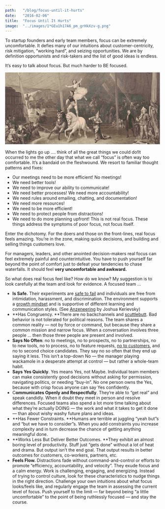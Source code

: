 ```yaml
---
path:	"/blog/focus-until-it-hurts"
date:	"2016-02-06"
title:	"Focus Until It Hurts"
image:	"../images/1*GEu1h17A6_pm_grHkXzv-g.png"
---
```


To startup founders and early team members, focus can be extremely uncomfortable. It defies many of our intuitions about customer-centricity, risk mitigation, “working hard”, and seizing opportunities. We are by definition opportunists and risk-takers and the list of good ideas is endless.

It’s easy to talk about focus. But much harder to BE focused.

![](../images/1*GEu1h17A6_pm_grHkXzv-g.png)

When the lights go up …. think of all the great things we could do!It occurred to me the other day that what we call “focus” is often way too comfortable. It’s a bandaid on the fleshwound. We resort to familiar thought patterns and fixes:

* Our meetings need to be more efficient! No meetings!
* We need better tools!
* We need to improve our ability to communicate!
* We need better processes! We need more accountability!
* We need rules around emailing, chatting, and documentation!
* We need more resources!
* We need to be more efficient!
* We need to protect people from distractions!
* We need to do more planning upfront!
This is not real focus. These things address the symptoms of poor focus, not focus itself.

Enter the dichotomy. For the doers and those on the front-lines, real focus feels amazing. You’re in the zone, making quick decisions, and building and selling things customers love.

For managers, leaders, and other anointed decision-makers real focus can feel extremely painful and counterintuitive. You have to push yourself far beyond the point of comfort just to defeat your tendencies to chase waterfalls. It should feel **very uncomfortable and awkward.**

So what does real focus feel like? How do we know? My suggestion is to look carefully at the team and look for evidence. A focused team …

* **Is Safe.** Their experiments are [safe to fail](http://bounds.net.au/node/15) and individuals are free from intimidation, harassment, and discrimination. The environment supports a [growth mindset](https://www.brainpickings.org/2014/01/29/carol-dweck-mindset/) and is supportive of different learning and communication styles. (See [Anzeneering](https://www.industriallogic.com/blog/anzeneering/) by Joshua Kerievsky)
* **Has Congruency. **There are no backchannels and [scuttlebutt](https://en.wikipedia.org/wiki/Scuttlebutt). Bad behavior is not tolerated for political reasons. The team shares a common reality — not by force or command, but because they share a common mission and narrow focus. When a conversation involves three people … then those three people are present and involved.
* **Says No Often**: no to meetings, no to prospects, no to partnerships, no to new tools, no to process, no to feature requests, [no to customers](http://www.inc.com/young-entrepreneur-council/9-polite-ways-to-reject-a-customer.html), and no to second choice candidates. They say no so often that they end up saying it less. This isn’t a top-down No — the manager playing wackamole in a desperate attempt at control — but rather a whole-team habit.
* **Says Yes Quickly**. Yes means Yes, not Maybe. Individual team members can make consistently good decisions without asking for permission, navigating politics, or needing “buy-in”. No one person owns the Yes, because with crisp focus anyone can say Yes confidently.
* C**ommunicates Openly and Respectfully**. They’re able to “get real” and speak candidly. When it doubt they meet in person and resolve differences. Focused teams also spend a lot more time talking about what they’re actually DOING — the work and what it takes to get it done — than about wishy washy future plans and ideas.
* **Has Fewer Constraints. **Humans are terrible at juggling “yeah but”s and “but we have to consider”s. When you add constraints you increase complexity and in turn decrease the chance of getting anything meaningful done.
* **Works Less But Deliver Better Outcomes. **They exhibit an almost boring level of productivity. Stuff just “gets done” without a lot of heat and drama. But output isn’t the end goal. That output results in better outcomes for customers, co-workers, partners, etc.
* **Feels Flow.** Distractions fade without command-and-control or efforts to promote “efficiency, accountability, and velocity”. They exude focus and a calm energy. Work is challenging, engaging, and energizing.
Instead of trying to control culture, look for these characteristics to nudge things in the right direction. Challenge your own intuitions about what focus looks/feels like, and regularly engage the team in assessing the current level of focus. Push yourself to the limit — far beyond being “a little uncomfortable” to the point of being ruthlessly focused — and stay the course.

